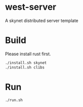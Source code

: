 # west-server
A skynet distributed server template

# Build
Please install rust first.
```bash
./install.sh skynet
./install.sh clibs
```

# Run
```bash
./run.sh
```